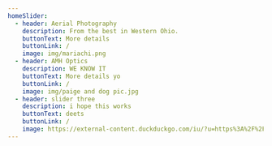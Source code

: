 ```yaml
---
homeSlider:
  - header: Aerial Photography
    description: From the best in Western Ohio.
    buttonText: More details
    buttonLink: /
    image: img/mariachi.png
  - header: AMH Optics
    description: WE KNOW IT
    buttonText: More details yo
    buttonLink: /
    image: img/paige and dog pic.jpg
  - header: slider three
    description: i hope this works
    buttonText: deets
    buttonLink: /
    image: https://external-content.duckduckgo.com/iu/?u=https%3A%2F%2Fwww.aquariadise.com%2Fwp-content%2Fuploads%2F2020%2F03%2Ftelescope-goldfifsh.jpg&f=1&nofb=1
---
```

